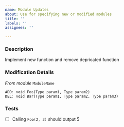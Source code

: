 ```yaml
---
name: Module Updates
about: Use for specifying new or modified modules
title: ''
labels: ''
assignees: ''

---
```


### Description
Implement new function and remove depricated function

### Modification Details
_From module_ `ModuleName`

```
ADD: void Foo(Type param1, Type param2)
DEL: void Bar(Type param1, Type param2, Type param3)
```

### Tests

- [ ] Calling `Foo(2, 3)` should output 5
